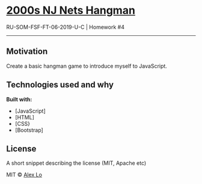 
# [2000s NJ Nets Hangman](https://alexlo15.github.io/2000snetshangman/)
RU-SOM-FSF-FT-06-2019-U-C | Homework #4

___

## Motivation
Create a basic hangman game to introduce myself to JavaScript.

## Technologies used and why

**Built with:**
* [JavaScript]
* [HTML]
* [CSS}
* [Bootstrap]


## License
A short snippet describing the license (MIT, Apache etc)

MIT © 
[Alex Lo](https://github.com/alexlo15)





